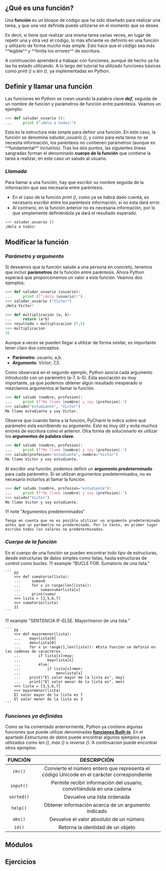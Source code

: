 ## **¿Qué es una función?**
Una **función** es un bloque de código que ha sido diseñado para realizar una tarea, y que una vez definida puede utilizarse en el momento que se desee.

Es decir, si tiene que realizar una misma tarea varias veces, en lugar de repetir una y otra vez el código, lo más eficiente es definirlo en una función y utilizarlo de forma mucho más simple. Esto hace que el código sea más ^^legible^^ y ^^limita los errores^^ de escritura.

A continuación aprenderá a trabajar con funciones, aunque de hecho ya ha las ha estado utilizando. A lo largo del tutorial ha utilizado funciones básicas como *print ()* o *len ()*, ya implementadas en Python.
## **Definir y llamar una función**
Las funciones en Python se crean usando la palabra clave ***def***, seguida de un nombre de función y parámetros de función entre paréntesis. Veamos un ejemplo:
``` py
>>> def saludar_usuario ():
...     print ("¡Hola a todos!")
```

Esta es la estructura más simple para definir una función. En este caso, la función se denomina *saludar_usuario ()*, y como para esta tarea no se necesita información, los paréntesis no contienen parámetros (aunque es ^^fundamental^^ incluirlos). Tras los dos puntos, las siguientes líneas sangradas forman el denominado **cuerpo de la función** que contiene la tarea a realizar, en este caso un saludo al usuario.

### ***Llamada***
Para llamar a una función, hay que escribir su nombre seguida de la información que sea necesaria entre paréntesis.

* En el caso de la función *print ()*, como ya se habrá dado cuenta, es necesario escribir entre los paréntesis información, si no esta dará error.
* Al contrario, en la función anterior no es necesaria información, por lo que simplemente definiéndola ya dará el resultado esperado.
``` py
>>> saludar_usuario ()
¡Hola a todos!
```

## **Modificar la función**
### ***Parámetro y argumento***
Si deseamos que la función salude a una persona en concreto, tenemos que incluir **parámetros** de la función entre paréntesis. Ahora Python esperará que proporcionemos un valor a esta función. Veamos dos ejemplos:
``` py
>>> def saludar_usuario (usuario):
...     print (f"¡Hola {usuario}!")
>>> saludar_usuario ("Victor")
¡Hola Victor!
```
``` py
>>> def multiplicacion (a, b):
...     return (a*b)
>>> resultado = multiplicacion (7,5)
>>> multiplicacion
35
```
Aunque a veces se pueden llegar a utilizar de forma similar, es importante tener claro dos conceptos:

* **Parámetro**: usuario; a,b.
* **Argumento**: Víctor; 7,5.

Como observará en el segundo ejemplo, Python asocia cada argumento introducido con un parámetro (a-7, b-5). Esta asociación es muy importante, ya que podemos obtener algún resultado inesperado si mezclamos argumentos al llamar la función.
``` py
>>> def saludo (nombre, profesion):
...     print (f"Me llamo {nombre} y soy {profesion}.")
>>> saludo("estudiante", "Victor")
Me llamo estudiante y soy Victor.
```

Observe que cuando llama a la función, PyCharm le indica sobre qué parámetro está escribiendo su argumento. Esto es muy útil y evita muchos errores de escritura como el anterior. Otra forma de solucionarlo es utilizar los **argumentos de palabra clave**.
``` py
>>> def saludo (nombre, profesion):
...     print (f"Me llamo {nombre} y soy {profesion}.")
>>> saludo(profesion="estudiante", nombre="Victor")
Me llamo Victor y soy estudiante.
```

Al escribir una función, podemos definir un **argumento predeterminado** para cada parámetro. Si se utilizan argumentos predeterminados, no es necesario incluirlos al llamar la función. 
``` py
>>> def saludo (nombre, profesion="estudiante"):
...     print (f"Me llamo {nombre} y soy {profesion}.")
>>> saludo("Victor")
Me llamo Victor y soy estudiante.
```

!!! note "Argumentos predeterminados"

    Tenga en cuenta que no es posible utilizar un argumento predeterminado antes que un parámetro no prederminado. Por lo tanto, en primer lugar escriba todos los valores no predeterminados.

### ***Cuerpo de la función***
En el cuerpo de una función se pueden encontrar todo tipo de estructuras, desde estructuras de datos simples como listas, hasta estructuras de control como bucles. 
!!! example "BUCLE FOR. Sumatorio de una lista."

    ``` py
        >>> def sumatorio(lista):
        ...     suma=0
        ...     for x in range(len(lista)):
        ...         suma=suma+lista[x]
        ...     print(suma)
        >>> lista = [3,5,6,7]
        >>> sumatorio(lista)
        21
    ```

!!! example "SENTENCIA IF-ELSE. Mayor/menor de una lista."

    ``` py
        >>> def mayormenor(lista):
        ...    may=lista[0]
        ...    men=lista[0]
        ...    for x in range(1,len(lista)): #Esta función se definió en las cadenas de caracteres
        ...        if lista[x]>may:
        ...            may=lista[x]
        ...        else:
        ...            if lista[x]<men:
        ...                men=lista[x]
        ...    print("El valor mayor de la lista es", may)
        ...    print("El valor menor de la lista es", men)
        >>> lista = [3,5,6,7]
        >>> mayormenor(lista)
        El valor mayor de la lista es 7
        El valor menor de la lista es 3
    ```

### ***Funciones ya definidas***
Como se ha comentado anteriormente, Python ya contiene algunas funciones que puede utilizar denominadas [**funciones Built-in**](https://docs.python.org/es/3.8/library/functions.html). En el apartado _Estructuras de datos_ puede encontrar algunos ejemplos ya utilizados como _len ()_, _max ()_ o _reverse ()_. A continuación puede encontrar otros ejemplos:

| FUNCIÓN | DESCRIPCIÓN | 
|:--:|:--:|
| `chr()`  | Convierte el número entero que representa el código Unicode en el carácter correspondiente| 
|  `input()` | Permite recibir información del usuario, convirtiéndola en una cadena |  
|  `sorted()`	 |  Devuelve una lista ordenada |
|  `help()` |  Obtener información acerca de un argumento indicado |  
|  `abs()` |  Devuelve el valor absoluto de un número |
|  `id()` |  Retorna la identidad de un objeto  |   

## **Módulos**

## **Ejercicios**